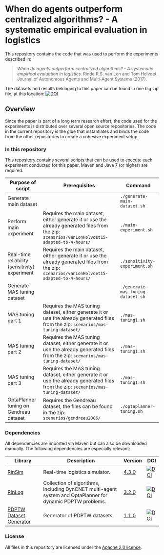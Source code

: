 # When do agents outperform centralized algorithms? - A systematic empirical evaluation in logistics

This repository contains the code that was used to perform the experiments described in:

 > *When do agents outperform centralized algorithms? - A systematic empirical evaluation in logistics.* Rinde R.S. van Lon and Tom Holvoet. Journal of Autonomous Agents and Multi-Agent Systems (2017).

The datasets and results belonging to this paper can be found in one big zip file, at this location: [![DOI](https://zenodo.org/badge/DOI/10.5281/zenodo.209760.svg)](https://doi.org/10.5281/zenodo.209760)

## Overview

Since the paper is part of a long term research effort, the code used for the experiments is distributed over several open source repositories. The code in the current repository is the glue that instantiates and binds the code from the other repositories to create a cohesive experiment setup.

### In this repository

This repository contains several scripts that can be used to execute each experiment conducted for this paper. Maven and Java 7 (or higher) are required.

| Purpose of script        							| Prerequisites 																		| Command 
| ------------- 									| -------------																			| -------------
| Generate main dataset     						| 																						| ```./generate-main-dataset.sh``` 
| Perform main experiment    						| Requires the main dataset, either generate it or use the already generated files from the zip: ```scenarios/vanLonHolvoet15-adapted-to-4-hours/```					| ```./main-experiment.sh``` 
| Real-time reliability (sensitivity) experiment 	| Requires the main dataset, either generate it or use the already generated files from the zip: ```scenarios/vanLonHolvoet15-adapted-to-4-hours/```					| ```./sensitivity-experiment.sh``` 
| Generate MAS tuning dataset 						|																						| ```./generate-mas-tuning-dataset.sh``` 
| MAS tuning part 1 								| Requires the MAS tuning dataset, either generate it or use the already generated files from the zip: ```scenarios/mas-tuning-dataset/```		| ```./mas-tuning1.sh``` 
| MAS tuning part 2 								| Requires the MAS tuning dataset, either generate it or use the already generated files from the zip: ```scenarios/mas-tuning-dataset/```		| ```./mas-tuning1.sh``` 			| ```./mas-tuning2.sh``` 
| MAS tuning part 3 								| Requires the MAS tuning dataset, either generate it or use the already generated files from the zip: ```scenarios/mas-tuning-dataset/```		| ```./mas-tuning1.sh``` 			| ```./mas-tuning3.sh``` 
| OptaPlanner tuning on Gendreau dataset 			| Requires the Gendreau dataset, the files can be found in the zip: ```scenarios/gendreau2006/```								| ```./optaplanner-tuning.sh``` 

### Dependencies

All dependencies are imported via Maven but can also be downloaded manually. The following dependencies are especially relevant:

| Library										| Description																									| Version		| DOI
| -------------									| ------------- 																								| ------------- | -------------
| [RinSim](https://github.com/rinde/RinSim)		| Real-time logistics simulator.																				| [4.3.0](https://github.com/rinde/RinSim/releases/tag/v4.3.0)		    | [![DOI](https://zenodo.org/badge/DOI/10.5281/zenodo.192106.svg)](https://doi.org/10.5281/zenodo.192106)
| [RinLog](https://github.com/rinde/RinLog)		| Collection of algorithms, including DynCNET multi-agent system and OptaPlanner for dynamic PDPTW problems.	| [3.2.0](https://github.com/rinde/RinLog/releases/tag/v3.2.0)         | [![DOI](https://zenodo.org/badge/DOI/10.5281/zenodo.192111.svg)](https://doi.org/10.5281/zenodo.192111)
| [PDPTW Dataset Generator](https://github.com/rinde/pdptw-dataset-generator)	| Generator of PDPTW datasets.													| [1.1.0](https://github.com/rinde/pdptw-dataset-generator/releases/tag/v1.1.0)			| [![DOI](https://zenodo.org/badge/DOI/10.5281/zenodo.59259.svg)](https://doi.org/10.5281/zenodo.59259)


### License

All files in this repository are licensed under the [Apache 2.0 license](LICENSE).
